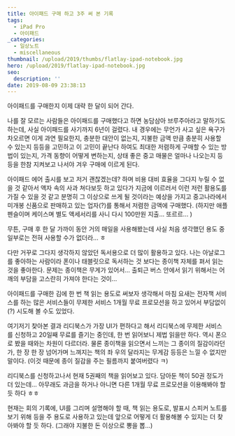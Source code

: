 ```yaml
---
title: 아이패드 구매 하고 3주 써 본 기록
tags:
  - iPad Pro
  - 아이패드
_categories:
  - 일상노트
  - miscellaneous
thumbnail: /upload/2019/thumbs/flatlay-ipad-notebook.jpg
hero: /upload/2019/flatlay-ipad-notebook.jpg
seo:
  description: ''
date: 2019-08-09 23:38:13
---
```



아이패드를 구매한지 이제 대략 한 달이 되어 간다.

나를 잘 모르는 사람들은 아이패드를 구매했다고 하면 농담삼아 브루주아라고 말하기도 하는데,
사실 아이패드를 사기까지 6년이 걸렸다.
내 경우에는 무언가 사고 싶은 욕구가 차오르면 이게 과연 필요한지, 충분한 대안이 없는지,
지불한 금액 만큼 충분히 사용할 수 있는지 등등을 고민하고 이 고민이 끝난다 하여도 최대한
저렴하게 구매할 수 있는 방법이 있는지, 가격 동향이 어떻게 변하는지, 상태 좋은 중고 매물은
얼마나 나오는지 등등을 한참 지켜보고 나서야 겨우 구매에 이르게 된다.

아이패드 에어 출시를 보고 저거 괜찮겠는데? 하며 비용 대비 효율을 그다지 누릴 수 없을 것
같아서 액자 속의 사과 쳐다보듯 하고 있다가 지금에 이르러서 이런 저런 활용도를 가질 수 있을
것 같고 분명히 그 이상으로 쓰게 될 것이라는 예상을 가지고 중고나라에서 미개봉 신품으로
판매하고 있는 업자(?)를 통해서 저렴한 금액에 구매했다.
(하지만 애플 펜슬이며 케이스며 별도 액세서리를 사니 다시 100만원 지출... 또르르... )

무튼, 구매 후 한 달 가까이 동안 거의 매일을 사용해봤는데 사실 처음 생각했던 용도 중 일부로는
전혀 사용할 수가 없더라... ㅎ

다만 거꾸로 그다지 생각하지 않았던 독서용으로 더 많이 활용하고 있다.
나는 아날로그를 좋아하는 사람이라 폰이나 태블릿으로 독서하는 것 보다는 종이책 자체를 펴서
읽는 것을 좋아한다. 문제는 종이책은 무게가 있어서... 출퇴근 버스 안에서 읽기 위해서는 어깨의
부담을 고스란히 가져야 한다는 것이...

아이패드를 구매한 김에 한 번 책 읽는 용도로 써보자 생각해서 마침 요새는 전자책 서비스를 하는
많은 서비스들이 무제한 서비스 1개월 무료 프로모션을 하고 있어서 부담없이(?) 시도해 볼 수도
있었다.

여기저기 찾아본 결과 리디북스가 가장 UI가 편하다고 해서 리디북스에 무제한 서비스를 신청하고
20일째 무료를 즐기는 중인데, 한 번 읽어보니 제법 읽을만 하다. 역시 폰으로 봤을 때와는 차원이
다르더라. 물론 종이책을 읽으면서 느끼는 그 종이의 질감이라던가, 한 장 한 장 넘어가며 느껴지는
책의 좌 우의 달라지는 무게감 등등은 느낄 수 없지만 말이다. (이것 때문에 종이 질감을 주는
필름까지 붙여버렸다 ㅋ)

리디북스를 신청하고나서 현재 5권째의 책을 읽어보고 있다. 담아둔 책이 50권 정도가 더 있는데...
아무래도 과금을 하거나 아니면 다른 1개월 무료 프로모션을 이용해봐야 할 듯 하다 ㅎㅎ

현재는 회의 기록에, UI를 그리며 설명해야 할 때, 책 읽는 용도로, 발표시 스피커 노트를 보기
위해 등을 주 용도로 사용하고 있는데 앞으로 어떻게 더 활용해볼 수 있지는 더 찾아봐야 할 듯
하다. (그래야 지불한 돈 이상으로 뽕을 뽑...)